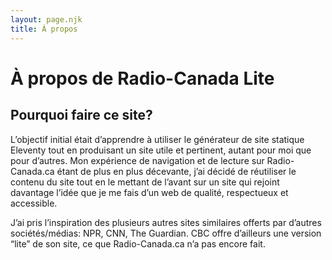 ```yaml
---
layout: page.njk
title: À propos
---
```


# À propos de Radio-Canada Lite

## Pourquoi faire ce site?
L’objectif initial était d’apprendre à utiliser le générateur de site statique Eleventy tout en produisant un site utile et pertinent, autant pour moi que pour d’autres. Mon expérience de navigation et de lecture sur Radio-Canada.ca étant de plus en plus décevante, j’ai décidé de réutiliser le contenu du site tout en le mettant de l’avant sur un site qui rejoint davantage l’idée que je me fais d’un web de qualité, respectueux et accessible.

J’ai pris l’inspiration des plusieurs autres sites similaires offerts par d’autres sociétés/médias: NPR, CNN, The Guardian. CBC offre d’ailleurs une version “lite” de son site, ce que Radio-Canada.ca n’a pas encore fait.
